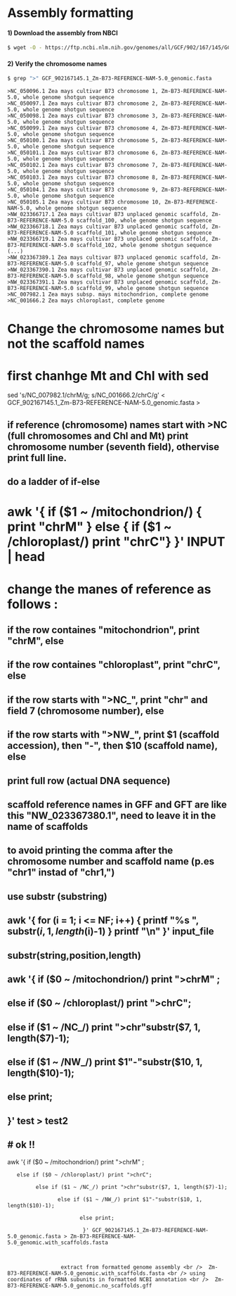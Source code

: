 
# Assembly formatting 

#### 1) Download the assembly from NBCI 

```bash
$ wget -O - https://ftp.ncbi.nlm.nih.gov/genomes/all/GCF/902/167/145/GCF_902167145.1_Zm-B73-REFERENCE-NAM-5.0/GCF_902167145.1_Zm-B73-REFERENCE-NAM-5.0_genomic.fna.gz | gunzip -d > GCF_902167145.1_Zm-B73-REFERENCE-NAM-5.0_genomic.fasta
```

#### 2) Verify the chromosome names 

```bash
$ grep ">" GCF_902167145.1_Zm-B73-REFERENCE-NAM-5.0_genomic.fasta
```
```
>NC_050096.1 Zea mays cultivar B73 chromosome 1, Zm-B73-REFERENCE-NAM-5.0, whole genome shotgun sequence
>NC_050097.1 Zea mays cultivar B73 chromosome 2, Zm-B73-REFERENCE-NAM-5.0, whole genome shotgun sequence
>NC_050098.1 Zea mays cultivar B73 chromosome 3, Zm-B73-REFERENCE-NAM-5.0, whole genome shotgun sequence
>NC_050099.1 Zea mays cultivar B73 chromosome 4, Zm-B73-REFERENCE-NAM-5.0, whole genome shotgun sequence
>NC_050100.1 Zea mays cultivar B73 chromosome 5, Zm-B73-REFERENCE-NAM-5.0, whole genome shotgun sequence
>NC_050101.1 Zea mays cultivar B73 chromosome 6, Zm-B73-REFERENCE-NAM-5.0, whole genome shotgun sequence
>NC_050102.1 Zea mays cultivar B73 chromosome 7, Zm-B73-REFERENCE-NAM-5.0, whole genome shotgun sequence
>NC_050103.1 Zea mays cultivar B73 chromosome 8, Zm-B73-REFERENCE-NAM-5.0, whole genome shotgun sequence
>NC_050104.1 Zea mays cultivar B73 chromosome 9, Zm-B73-REFERENCE-NAM-5.0, whole genome shotgun sequence
>NC_050105.1 Zea mays cultivar B73 chromosome 10, Zm-B73-REFERENCE-NAM-5.0, whole genome shotgun sequence
>NW_023366717.1 Zea mays cultivar B73 unplaced genomic scaffold, Zm-B73-REFERENCE-NAM-5.0 scaffold_100, whole genome shotgun sequence
>NW_023366718.1 Zea mays cultivar B73 unplaced genomic scaffold, Zm-B73-REFERENCE-NAM-5.0 scaffold_101, whole genome shotgun sequence
>NW_023366719.1 Zea mays cultivar B73 unplaced genomic scaffold, Zm-B73-REFERENCE-NAM-5.0 scaffold_102, whole genome shotgun sequence
(...)
>NW_023367389.1 Zea mays cultivar B73 unplaced genomic scaffold, Zm-B73-REFERENCE-NAM-5.0 scaffold_97, whole genome shotgun sequence
>NW_023367390.1 Zea mays cultivar B73 unplaced genomic scaffold, Zm-B73-REFERENCE-NAM-5.0 scaffold_98, whole genome shotgun sequence
>NW_023367391.1 Zea mays cultivar B73 unplaced genomic scaffold, Zm-B73-REFERENCE-NAM-5.0 scaffold_99, whole genome shotgun sequence
>NC_007982.1 Zea mays subsp. mays mitochondrion, complete genome
>NC_001666.2 Zea mays chloroplast, complete genome
```


# Change the chromosome names but not the scaffold names

# first chanhge Mt and Chl with sed

sed 's/NC_007982.1/chrM/g; s/NC_001666.2/chrC/g' < GCF_902167145.1_Zm-B73-REFERENCE-NAM-5.0_genomic.fasta > 


## if reference (chromosome) names start with >NC (full chromosomes and Chl and Mt) print chromosome number (seventh field), othervise print full line.

## do a ladder of if-else 

#  awk '{ if ($1 ~ /mitochondrion/) { print "chrM" } else { if ($1 ~ /chloroplast/) print "chrC"} }' INPUT | head 

# change the manes of reference as follows :
## if the row containes "mitochondrion", print "chrM", else
## if the row containes "chloroplast",   print "chrC", else
## if the row starts with  ">NC_", print "chr" and field 7 (chromosome number), else
## if the row starts with  ">NW_", print $1 (scaffold accession), then "-", then $10 (scaffold name), else
## print full row (actual DNA sequence)

##  scaffold reference names in GFF and GFT are like this "NW_023367380.1", need to leave it in the name of scaffolds

##  to avoid printing the comma after the chromosome number and scaffold name (p.es "chr1" instad of "chr1,") 
##  use substr (substring) 
##  
##  awk '{ for (i = 1; i <= NF; i++) { printf "%s ", substr($i, 1, length($i)-1) } printf "\n" }' input_file
##  
##  substr(string,position,length)
  
##  awk '{ if ($0 ~ /mitochondrion/) print ">chrM" ; 
##  
##         else if ($0 ~ /chloroplast/) print ">chrC";
##                  
##               else if ($1 ~ /NC_/) print ">chr"substr($7, 1, length($7)-1);
##  
##                      else if ($1 ~ /NW_/) print $1"-"substr($10, 1, length($10)-1);
##                            
##                             else print;
##  
##                              }' test > test2
##  
##   #  ok !!


 awk '{ if ($0 ~ /mitochondrion/) print ">chrM" ; 

       else if ($0 ~ /chloroplast/) print ">chrC";
                
             else if ($1 ~ /NC_/) print ">chr"substr($7, 1, length($7)-1);

                    else if ($1 ~ /NW_/) print $1"-"substr($10, 1, length($10)-1);
                          
                           else print;

                            }' GCF_902167145.1_Zm-B73-REFERENCE-NAM-5.0_genomic.fasta > Zm-B73-REFERENCE-NAM-5.0_genomic.with_scaffolds.fasta



                     extract from formatted genome assembly <br />  Zm-B73-REFERENCE-NAM-5.0_genomic.with_scaffolds.fasta <br /> using coordinates of rRNA subunits in formatted NCBI annotation <br />  Zm-B73-REFERENCE-NAM-5.0_genomic.no_scaffolds.gff        
